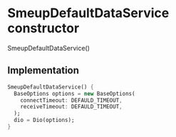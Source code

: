 


# SmeupDefaultDataService constructor







SmeupDefaultDataService()





## Implementation

```dart
SmeupDefaultDataService() {
  BaseOptions options = new BaseOptions(
    connectTimeout: DEFAULD_TIMEOUT,
    receiveTimeout: DEFAULD_TIMEOUT,
  );
  dio = Dio(options);
}
```







